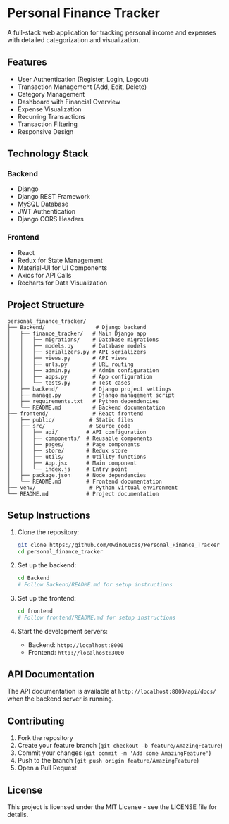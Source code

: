 # Personal Finance Tracker

A full-stack web application for tracking personal income and expenses with detailed categorization and visualization.

## Features

- User Authentication (Register, Login, Logout)
- Transaction Management (Add, Edit, Delete)
- Category Management
- Dashboard with Financial Overview
- Expense Visualization
- Recurring Transactions
- Transaction Filtering
- Responsive Design

## Technology Stack

### Backend
- Django
- Django REST Framework
- MySQL Database
- JWT Authentication
- Django CORS Headers

### Frontend
- React
- Redux for State Management
- Material-UI for UI Components
- Axios for API Calls
- Recharts for Data Visualization

## Project Structure

```
personal_finance_tracker/
├── Backend/                # Django backend
│   ├── finance_tracker/   # Main Django app
│   │   ├── migrations/    # Database migrations
│   │   ├── models.py      # Database models
│   │   ├── serializers.py # API serializers
│   │   ├── views.py       # API views
│   │   ├── urls.py        # URL routing
│   │   ├── admin.py       # Admin configuration
│   │   ├── apps.py        # App configuration
│   │   └── tests.py       # Test cases
│   ├── backend/           # Django project settings
│   ├── manage.py          # Django management script
│   ├── requirements.txt   # Python dependencies
│   └── README.md          # Backend documentation
├── frontend/              # React frontend
│   ├── public/           # Static files
│   ├── src/              # Source code
│   │   ├── api/         # API configuration
│   │   ├── components/  # Reusable components
│   │   ├── pages/       # Page components
│   │   ├── store/       # Redux store
│   │   ├── utils/       # Utility functions
│   │   ├── App.jsx      # Main component
│   │   └── index.js     # Entry point
│   ├── package.json     # Node dependencies
│   └── README.md        # Frontend documentation
├── venv/                 # Python virtual environment
└── README.md            # Project documentation
```

## Setup Instructions

1. Clone the repository:
   ```bash
   git clone https://github.com/OwinoLucas/Personal_Finance_Tracker
   cd personal_finance_tracker
   ```

2. Set up the backend:
   ```bash
   cd Backend
   # Follow Backend/README.md for setup instructions
   ```

3. Set up the frontend:
   ```bash
   cd frontend
   # Follow frontend/README.md for setup instructions
   ```

4. Start the development servers:
   - Backend: `http://localhost:8000`
   - Frontend: `http://localhost:3000`

## API Documentation

The API documentation is available at `http://localhost:8000/api/docs/` when the backend server is running.

## Contributing

1. Fork the repository
2. Create your feature branch (`git checkout -b feature/AmazingFeature`)
3. Commit your changes (`git commit -m 'Add some AmazingFeature'`)
4. Push to the branch (`git push origin feature/AmazingFeature`)
5. Open a Pull Request

## License

This project is licensed under the MIT License - see the LICENSE file for details. 